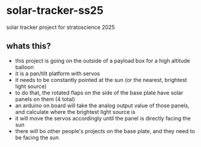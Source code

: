# solar-tracker-ss25
solar tracker project for stratoscience 2025

## whats this?
 - this project is going on the outside of a payload box for a high altitude balloon
 - it is a pan/tilt platform with servos
 - it needs to be constantly pointed at the sun (or the nearest, brightest light source)
 - to do that, the rotated flaps on the side of the base plate have solar panels on them (4 total)
 - an arduino on board will take the analog output value of those panels, and calculate where the brightest light source is
 - it will move the servos accordingly until the panel is directly facing the sun
 - there will bo other people's projects on the base plate, and they need to be facing the sun
